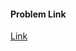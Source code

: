#### Problem Link
<a href="https://www.hackerrank.com/challenges/compare-the-triplets" target="_blank">Link</a>
